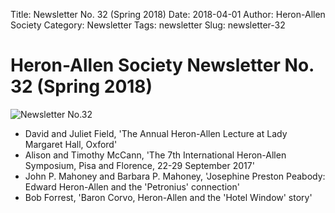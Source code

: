 Title: Newsletter No. 32 (Spring 2018)
Date: 2018-04-01
Author: Heron-Allen Society
Category: Newsletter
Tags: newsletter
Slug: newsletter-32

# Heron-Allen Society Newsletter No. 32 (Spring 2018)

![Newsletter No.32](/images/newsletters/newsl32.jpg)

- David and Juliet Field, 'The Annual Heron-Allen Lecture at Lady Margaret Hall, Oxford'
- Alison and Timothy McCann, 'The 7th International Heron-Allen Symposium, Pisa and Florence, 22-29 September 2017'
- John P. Mahoney and Barbara P. Mahoney, 'Josephine Preston Peabody: Edward Heron-Allen and the 'Petronius' connection'
- Bob Forrest, 'Baron Corvo, Heron-Allen and the 'Hotel Window' story'